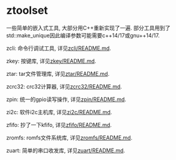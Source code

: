 # ztoolset

一些简单的嵌入式工具, 大部分用C++重新实现了一遍. 部分工具用到了std::make_unique因此编译参数可能需要c++14/17或gnu++14/17.

zcli: 命令行调试工具, 详见[zcli/README.md](zcli/README.md).

zkey: 按键库, 详见[zkey/README.md](zkey/README.md).

ztar: tar文件管理库, 详见[ztar/README.md](ztar/README.md).

zcrc32: crc32计算器, 详见[zcrc32/README.md](zcrc32/README.md).

zpin: 统一的gpio读写操作, 详见[zpin/README.md](zpin/README.md).

zi2c: 软件i2c主机库, 详见[zi2c/README.md](zi2c/README.md).

zfifo: 抄了一下kfifo, 详见[zfifo/README.md](zfifo/README.md).

zromfs: romfs文件系统库, 详见[zromfs/README.md](zromfs/README.md).

zuart: 简单的串口收发库, 详见[zuart/README.md](zuart/README.md).
